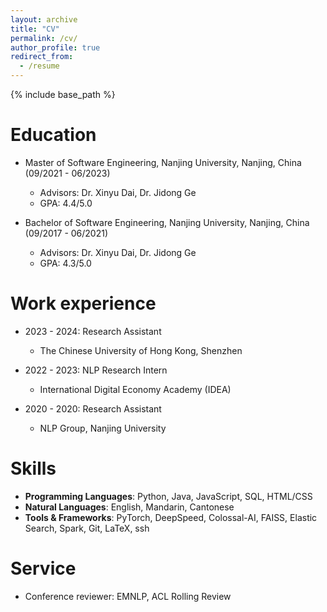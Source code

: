 ```yaml
---
layout: archive
title: "CV"
permalink: /cv/
author_profile: true
redirect_from:
  - /resume
---
```

{% include base_path %}

Education
=========

* Master of Software Engineering, Nanjing University, Nanjing, China (09/2021 - 06/2023)

  * Advisors: Dr. Xinyu Dai, Dr. Jidong Ge
  * GPA: 4.4/5.0
* Bachelor of Software Engineering, Nanjing University, Nanjing, China (09/2017 - 06/2021)

  * Advisors: Dr. Xinyu Dai, Dr. Jidong Ge
  * GPA: 4.3/5.0

Work experience
===============

* 2023 - 2024: Research Assistant

  * The Chinese University of Hong Kong, Shenzhen
* 2022 - 2023: NLP Research Intern

  * International Digital Economy Academy (IDEA)
* 2020 - 2020: Research Assistant

  * NLP Group, Nanjing University

Skills
======

* **Programming Languages**: Python, Java, JavaScript, SQL, HTML/CSS
* **Natural Languages**: English, Mandarin, Cantonese
* **Tools & Frameworks**: PyTorch, DeepSpeed, Colossal-AI, FAISS, Elastic Search, Spark, Git, LaTeX, ssh


<!-- Publications
======
  <ul>{% for post in site.publications %}
    {% include archive-single-cv.html %}
  {% endfor %}</ul>

Talks
======
  <ul>{% for post in site.talks %}
    {% include archive-single-talk-cv.html %}
  {% endfor %}</ul>

Teaching
======
  <ul>{% for post in site.teaching %}
    {% include archive-single-cv.html %}
  {% endfor %}</ul> -->

Service
======
* Conference reviewer: EMNLP, ACL Rolling Review
